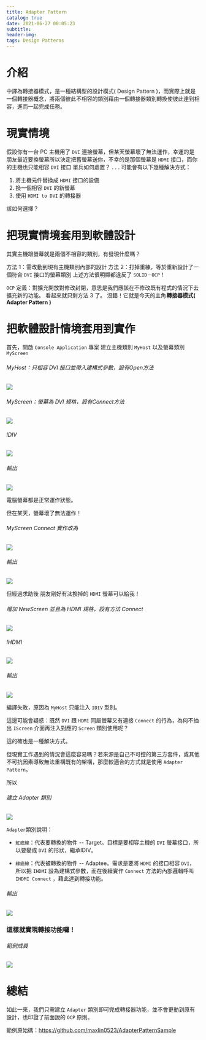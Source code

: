 ```yaml
---
title: Adapter Pattern
catalog: true
date: 2021-06-27 00:05:23
subtitle:
header-img:
tags: Design Patterns
---
```

# 介紹
中譯為轉接器模式，是一種結構型的設計模式( Design Pattern )，而實際上就是一個轉接器概念，將兩個彼此不相容的類別藉由一個轉接器類別轉換使彼此達到相容，進而一起完成任務。

# 現實情境
假設你有一台 PC 主機用了 `DVI` 連接螢幕，但某天螢幕壞了無法運作，幸運的是朋友最近要換螢幕所以決定把舊螢幕送你，不幸的是那個螢幕是 `HDMI` 接口，而你的主機也只能相容 `DVI` 接口
單兵如何處置？
.
.
.
可能會有以下幾種解決方式：
1. 將主機元件替換成 `HDMI` 接口的設備
2. 換一個相容 `DVI` 的新螢幕
3. 使用 `HDMI to DVI` 的轉接器
 
該如何選擇？


# 把現實情境套用到軟體設計
其實主機跟螢幕就是兩個不相容的類別，有發現什麼嗎？

方法 1：需改動到現有主機類別內部的設計
方法 2：打掉重練，等於重新設計了一個符合 `DVI` 接口的螢幕類別
上述方法很明顯都違反了 `SOLID－OCP`！

`OCP` 定義：對擴充開放對修改封閉，意思是我們應該在不修改既有程式的情況下去擴充新的功能。
看起來就只剩方法 3 了。
沒錯！它就是今天的主角 **轉接器模式( Adapter Pattern )**

# 把軟體設計情境套用到實作
首先，開啟 `Console Application` 專案
建立主機類別 `MyHost` 以及螢幕類別 `MyScreen` 

###### MyHost：只相容 DVI 接口並帶入建構式參數，設有Open方法
![](https://i.imgur.com/ONY7iqB.png)

###### MyScreen：螢幕為 DVI 規格，設有Connect方法
![](https://i.imgur.com/DTD2QAj.png)
###### IDIV
![](https://i.imgur.com/bQ6VE8B.png)

###### 輸出
![](https://i.imgur.com/2cPUxt3.png)

電腦螢幕都是正常運作狀態。

但在某天，螢幕壞了無法運作！

###### MyScreen Connect 實作改為
![](https://i.imgur.com/dasOhr5.png)

###### 輸出
![](https://i.imgur.com/IMJUpkc.png)

但經過求助後
朋友剛好有汰換掉的 `HDMI` 螢幕可以給我！

###### 增加 NewScreen 並且為 HDMI 規格，設有方法 Connect
![](https://i.imgur.com/bLApUD8.png)

###### IHDMI
![](https://i.imgur.com/iwDdeT7.png)

###### 輸出
![](https://i.imgur.com/fNxgtsA.png)

編譯失敗，原因為 `MyHost` 只能注入 `IDIV` 型別。

這邊可能會疑惑：既然 `DVI` 跟 `HDMI` 同屬螢幕又有連接 `Connect` 的行為，為何不抽出 `IScreen` 介面再注入對應的 `Screen` 類別使用呢？

這的確也是一種解決方式。

但現實工作遇到的情況會這麼容易嗎？若來源是自己不可控的第三方套件，或其他不可抗因素導致無法重構既有的架構，那麼較適合的方式就是使用 `Adapter Pattern`。

所以

###### 建立 Adapter 類別
![](https://i.imgur.com/6KigYOE.png)

`Adapter`類別說明：

* `紅底線`：代表要轉換的物件 -- Target。目標是要相容主機的 `DVI` 螢幕接口，所以要變成 `DVI` 的形狀，繼承IDIV。

* `綠底線`：代表被轉換的物件 -- Adaptee。需求是要將 `HDMI` 的接口相容 `DVI`，所以把 `IHDMI` 設為建構式參數，而在後續實作 `Connect` 方法的內部邏輯呼叫 `IHDMI Connect` ，藉此達到轉接功能。

###### 輸出
![](https://i.imgur.com/Uk8Iimw.png)


### 這樣就實現轉接功能囉！

###### 範例成員
![](https://i.imgur.com/hlcbTFM.png)

# 總結
如此一來，我們只需建立 `Adapter` 類別即可完成轉接器功能，並不會更動到原有設計，也印證了前面說的 `OCP` 原則。

範例原始碼：https://github.com/maxlin0523/AdapterPatternSample